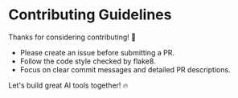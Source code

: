 # Contributing Guidelines

Thanks for considering contributing! 🚀

- Please create an issue before submitting a PR.
- Follow the code style checked by flake8.
- Focus on clear commit messages and detailed PR descriptions.

Let's build great AI tools together! 🔥

